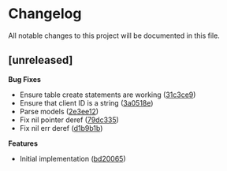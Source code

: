 # Changelog

All notable changes to this project will be documented in this file.

## [unreleased]

**Bug Fixes**

- Ensure table create statements are working ([31c3ce9](https://github.com/gabor-boros/go-oauth2-arangodb/commit/31c3ce94a27712855ad04322e881ea9c952f4dc9))
- Ensure that client ID is a string ([3a0518e](https://github.com/gabor-boros/go-oauth2-arangodb/commit/3a0518e55d6ba830e3539c597bafd725727f3529))
- Parse models ([2e3ee12](https://github.com/gabor-boros/go-oauth2-arangodb/commit/2e3ee1283b2ede0a24f04141f1ef59e55c763754))
- Fix nil pointer deref ([79dc335](https://github.com/gabor-boros/go-oauth2-arangodb/commit/79dc335c0b7e61f1a3bd3fe6970e3f59825319a4))
- Fix nil err deref ([d1b9b1b](https://github.com/gabor-boros/go-oauth2-arangodb/commit/d1b9b1bd7fe05bbe34c934a7112f0caaeb1a3325))

**Features**

- Initial implementation ([bd20065](https://github.com/gabor-boros/go-oauth2-arangodb/commit/bd20065220d62c6aafa0ad5610d15f3e73143865))

